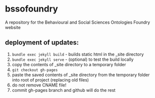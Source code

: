 # bssofoundry
A repository for the Behavioural and Social Sciences Ontologies Foundry website

## deployment of updates: 
1. `bundle exec jekyll build` - builds static html in the _site directory
2. `bundle exec jekyll serve` - (optional) to test the build locally
3. copy the contents of _site directory to a temporary folder
4. `git checkout gh-pages`
5. paste the saved contents of _site directory from the temporary folder  into root of project (replacing old files)
6. do not remove CNAME file! 
7. commit gh-pages branch and github will do the rest

